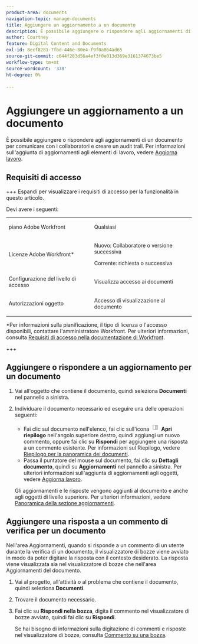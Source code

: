 ```yaml
---
product-area: documents
navigation-topic: manage-documents
title: Aggiungere un aggiornamento a un documento
description: È possibile aggiungere o rispondere agli aggiornamenti di un documento per comunicare con i collaboratori e creare un audit trail. Per informazioni sull'aggiunta di aggiornamenti agli elementi di lavoro, vedere Aggiornare il lavoro.
author: Courtney
feature: Digital Content and Documents
exl-id: 8ecf8281-7fbd-446e-80e4-f9f0a864ad65
source-git-commit: c644f283d56a4ef3f0e013d369e3161374673be5
workflow-type: tm+mt
source-wordcount: '378'
ht-degree: 0%

---
```


# Aggiungere un aggiornamento a un documento

<!--Audited: April, 2024-->

È possibile aggiungere o rispondere agli aggiornamenti di un documento per comunicare con i collaboratori e creare un audit trail. Per informazioni sull&#39;aggiunta di aggiornamenti agli elementi di lavoro, vedere [Aggiorna lavoro](../../workfront-basics/updating-work-items-and-viewing-updates/update-work.md).

## Requisiti di accesso

+++ Espandi per visualizzare i requisiti di accesso per la funzionalità in questo articolo.

Devi avere i seguenti:

<table style="table-layout:auto"> 
 <col> 
 <col> 
 <tbody> 
  <tr> 
   <td role="rowheader">piano Adobe Workfront</td> 
   <td> <p> Qualsiasi</p> </td> 
  </tr> 
  <tr> 
   <td role="rowheader">Licenze Adobe Workfront*</td> 
   <td> <p>Nuovo: Collaboratore o versione successiva</p> 
   <p>Corrente: richiesta o successiva</p>
   </td> 
  </tr> 
  <tr> 
   <td role="rowheader">Configurazione del livello di accesso</td> 
   <td> <p>Visualizza accesso ai documenti</p> </td> 
  </tr>

<tr> 
   <td role="rowheader">Autorizzazioni oggetto</td> 
   <td> <p>Accesso di visualizzazione al documento</p> </td> 
  </tr> 
 </tbody> 
</table>

*Per informazioni sulla pianificazione, il tipo di licenza o l&#39;accesso disponibili, contattare l&#39;amministratore Workfront. Per ulteriori informazioni, consulta [Requisiti di accesso nella documentazione di Workfront](/help/quicksilver/administration-and-setup/add-users/access-levels-and-object-permissions/access-level-requirements-in-documentation.md).

+++

## Aggiungere o rispondere a un aggiornamento per un documento

1. Vai all&#39;oggetto che contiene il documento, quindi seleziona **Documenti** nel pannello a sinistra.
1. Individuare il documento necessario ed eseguire una delle operazioni seguenti:

   * Fai clic sul documento nell&#39;elenco, fai clic sull&#39;icona ![](assets/qs-summary-in-new-toolbar-small.png) **Apri riepilogo** nell&#39;angolo superiore destro, quindi aggiungi un nuovo commento, oppure fai clic su **Rispondi** per aggiungere una risposta a un commento esistente. Per informazioni sul Riepilogo, vedere [Riepilogo per la panoramica dei documenti](../../documents/managing-documents/summary-for-documents.md).
   * Passa il puntatore del mouse sul documento, fai clic su **Dettagli documento**, quindi su **Aggiornamenti** nel pannello a sinistra.
Per ulteriori informazioni sull&#39;aggiunta di aggiornamenti agli oggetti, vedere [Aggiorna lavoro](../../workfront-basics/updating-work-items-and-viewing-updates/update-work.md).

   Gli aggiornamenti e le risposte vengono aggiunti al documento e anche agli oggetti di livello superiore. Per ulteriori informazioni, vedere [Panoramica della sezione aggiornamenti](../../workfront-basics/updating-work-items-and-viewing-updates/updates-tab-overview.md).


## Aggiungere una risposta a un commento di verifica per un documento

Nell&#39;area Aggiornamenti, quando si risponde a un commento di un utente durante la verifica di un documento, il visualizzatore di bozze viene avviato in modo da poter digitare la risposta con il contesto desiderato. La risposta viene visualizzata sia nel visualizzatore di bozze che nell&#39;area Aggiornamenti del documento.

1. Vai al progetto, all&#39;attività o al problema che contiene il documento, quindi seleziona **Documenti**.
1. Trovare il documento necessario.

1. Fai clic su **Rispondi nella bozza**, digita il commento nel visualizzatore di bozze avviato, quindi fai clic su **Rispondi**.

   Se hai bisogno di informazioni sulla digitazione di commenti e risposte nel visualizzatore di bozze, consulta [Commento su una bozza](../../review-and-approve-work/proofing/reviewing-proofs-within-workfront/comment-on-a-proof/comment-on-proof-1.md).
